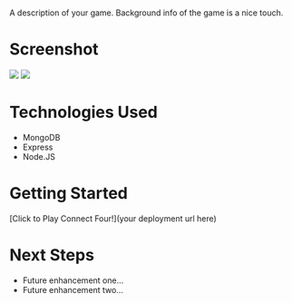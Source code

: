 # <Travel Diary>
A description of your game. Background info of the game is a nice touch.

# Screenshot

<img src="url to your image on imgur">
<img src="url to your image on imgur">

# Technologies Used

- MongoDB
- Express
- Node.JS

# Getting Started

[Click to Play Connect Four!](your deployment url here)

# Next Steps

- Future enhancement one...
- Future enhancement two... 